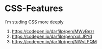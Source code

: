 # CSS-Features
I`m studing CSS more deeply

1. https://codepen.io/darfilp/pen/MWvBezr
2. https://codepen.io/darfilp/pen/xxLJRYd
3. https://codepen.io/darfilp/pen/NWvLPQM
